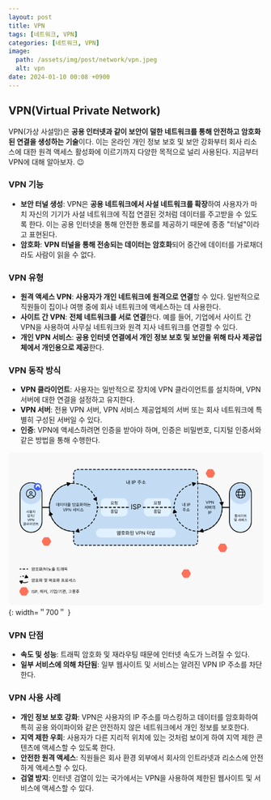 ```yaml
---
layout: post
title: VPN
tags: [네트워크, VPN]
categories: [네트워크, VPN]
image:
  path: /assets/img/post/network/vpn.jpeg
  alt: vpn
date: 2024-01-10 00:08 +0900
---
```


## VPN(Virtual Private Network)

VPN(가상 사설망)은 **공용 인터넷과 같이 보안이 덜한 네트워크를 통해 안전하고 암호화된 연결을 생성하는 기술**이다. 이는 온라인 개인 정보 보호 및 보안 강화부터 회사 리소스에 대한 원격 액세스 활성화에 이르기까지 다양한 목적으로 널리 사용된다. 지금부터 VPN에 대해 알아보자. 😉

### VPN 기능

- **보안 터널 생성**: VPN은 **공용 네트워크에서 사설 네트워크를 확장**하여 사용자가 마치 자신의 기기가 사설 네트워크에 직접 연결된 것처럼 데이터를 주고받을 수 있도록 한다. 이는 공용 인터넷을 통해 안전한 통로를 제공하기 때문에 종종 "터널"이라고 표현된다.
- **암호화**: **VPN 터널을 통해 전송되는 데이터는 암호화**되어 중간에 데이터를 가로채더라도 사람이 읽을 수 없다.

### VPN 유형

- **원격 액세스 VPN**: **사용자가 개인 네트워크에 원격으로 연결**할 수 있다. 일반적으로 직원들이 집이나 여행 중에 회사 네트워크에 액세스하는 데 사용한다.
- **사이트 간 VPN**: **전체 네트워크를 서로 연결**한다. 예를 들어, 기업에서 사이트 간 VPN을 사용하여 사무실 네트워크와 원격 지사 네트워크를 연결할 수 있다.
- **개인 VPN 서비스**: **공용 인터넷 연결에서 개인 정보 보호 및 보안을 위해 타사 제공업체에서 개인용으로 제공**한다.

### VPN 동작 방식

- **VPN 클라이언트**: 사용자는 일반적으로 장치에 VPN 클라이언트를 설치하며, VPN 서버에 대한 연결을 설정하고 유지한다.
- **VPN 서버**: 전용 VPN 서버, VPN 서비스 제공업체의 서버 또는 회사 네트워크에 특별히 구성된 서버일 수 있다.
- **인증**: VPN에 액세스하려면 인증을 받아야 하며, 인증은 비밀번호, 디지털 인증서와 같은 방법을 통해 수행한다.

![vpn-workflow](/assets/img/post/network/vpn-workflow.png){: width=＂700＂ }

### VPN 단점

- **속도 및 성능**: 트래픽 암호화 및 재라우팅 때문에 인터넷 속도가 느려질 수 있다.
- **일부 서비스에 의해 차단됨**: 일부 웹사이트 및 서비스는 알려진 VPN IP 주소를 차단한다.

### VPN 사용 사례

- **개인 정보 보호 강화**: VPN은 사용자의 IP 주소를 마스킹하고 데이터를 암호화하여 특히 공용 와이파이와 같은 안전하지 않은 네트워크에서 개인 정보를 보호한다.
- **지역 제한 우회**: 사용자가 다른 지리적 위치에 있는 것처럼 보이게 하여 지역 제한 콘텐츠에 액세스할 수 있도록 한다.
- **안전한 원격 액세스**: 직원들은 회사 환경 외부에서 회사의 인트라넷과 리소스에 안전하게 액세스할 수 있다.
- **검열 방지**: 인터넷 검열이 있는 국가에서는 VPN을 사용하여 제한된 웹사이트 및 서비스에 액세스할 수 있다.

